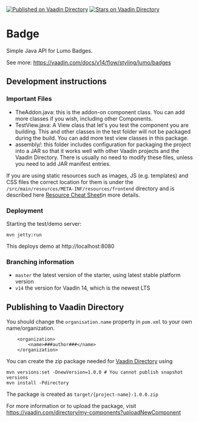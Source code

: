 [![Published on Vaadin  Directory](https://img.shields.io/badge/Vaadin%20Directory-published-00b4f0.svg)](https://vaadin.com/directory/component/badge)
[![Stars on Vaadin Directory](https://img.shields.io/vaadin-directory/star/badge.svg)](https://vaadin.com/directory/component/badge)

# Badge

Simple Java API for Lumo Badges.

See more: https://vaadin.com/docs/v14/flow/styling/lumo/badges

## Development instructions

### Important Files 
* TheAddon.java: this is the addon-on component class. You can add more classes if you wish, including other Components.
* TestView.java: A View class that let's you test the component you are building. This and other classes in the test folder will not be packaged during the build. You can add more test view classes in this package.
* assembly/: this folder includes configuration for packaging the project into a JAR so that it works well with other Vaadin projects and the Vaadin Directory. There is usually no need to modify these files, unless you need to add JAR manifest entries.

If you are using static resources such as images, JS (e.g. templates) and CSS files the correct location for them is under the `/src/main/resources/META-INF/resources/frontend` directory and is described here [Resource Cheat Sheet](https://vaadin.com/docs/v14/flow/importing-dependencies/tutorial-ways-of-importing.html#resource-cheat-sheet)in more details. 

### Deployment

Starting the test/demo server:
```
mvn jetty:run
```

This deploys demo at http://localhost:8080

### Branching information

* `master` the latest version of the starter, using latest stable platform version
* `v14` the version for Vaadin 14, which is the newest LTS  


## Publishing to Vaadin Directory

You should change the `organisation.name` property in `pom.xml` to your own name/organization.

```
    <organization>
        <name>###author###</name>
    </organization>
```

You can create the zip package needed for [Vaadin Directory](https://vaadin.com/directory/) using

```
mvn versions:set -DnewVersion=1.0.0 # You cannot publish snapshot versions 
mvn install -Pdirectory
```

The package is created as `target/{project-name}-1.0.0.zip`

For more information or to upload the package, visit https://vaadin.com/directory/my-components?uploadNewComponent
